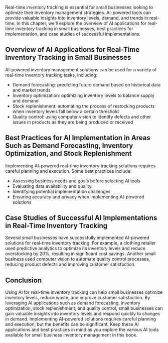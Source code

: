 
Real-time inventory tracking is essential for small businesses looking to optimize their inventory management strategies. AI-powered tools can provide valuable insights into inventory levels, demand, and trends in real-time. In this chapter, we'll explore the overview of AI applications for real-time inventory tracking in small businesses, best practices for implementation, and case studies of successful implementations.

Overview of AI Applications for Real-Time Inventory Tracking in Small Businesses
--------------------------------------------------------------------------------

AI-powered inventory management solutions can be used for a variety of real-time inventory tracking tasks, including:

* Demand forecasting: predicting future demand based on historical data and market trends
* Inventory optimization: optimizing inventory levels to balance supply and demand
* Stock replenishment: automating the process of restocking products when inventory levels fall below a certain threshold
* Quality control: using computer vision to identify defects and other issues in products as they are being produced or received

Best Practices for AI Implementation in Areas Such as Demand Forecasting, Inventory Optimization, and Stock Replenishment
-------------------------------------------------------------------------------------------------------------------------

Implementing AI-powered real-time inventory tracking solutions requires careful planning and execution. Some best practices include:

* Assessing business needs and goals before selecting AI tools
* Evaluating data availability and quality
* Identifying potential implementation challenges
* Ensuring accuracy and privacy when implementing AI-powered solutions

Case Studies of Successful AI Implementations in Real-Time Inventory Tracking
-----------------------------------------------------------------------------

Several small businesses have successfully implemented AI-powered solutions for real-time inventory tracking. For example, a clothing retailer used predictive analytics to optimize its inventory levels and reduce overstocking by 20%, resulting in significant cost savings. Another small business used computer vision to automate quality control processes, reducing product defects and improving customer satisfaction.

Conclusion
----------

Using AI for real-time inventory tracking can help small businesses optimize inventory levels, reduce waste, and improve customer satisfaction. By leveraging AI applications such as demand forecasting, inventory optimization, stock replenishment, and quality control, small businesses can gain valuable insights into inventory levels and respond quickly to changes in demand. Implementing AI-powered solutions requires careful planning and execution, but the benefits can be significant. Keep these AI applications and best practices in mind as you explore the various AI tools available for small business inventory management in this book.
